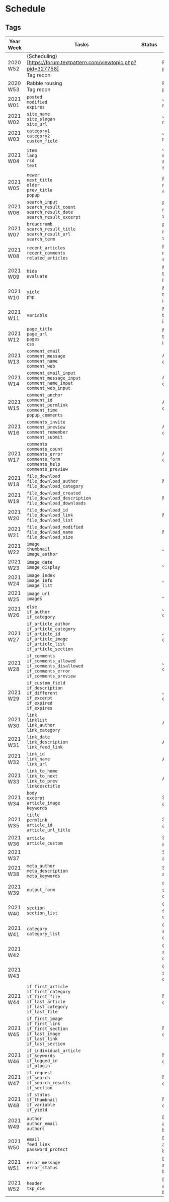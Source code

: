 # Schedule

## Tags

| Year Week | Tasks | Status | Comments |
|-----------|---------|-----------|----------|
| 2020 W52 | (Scheduling)[https://forum.textpattern.com/viewtopic.php?pid=327758]</br>Tag recon | | Preflight: planning. |
| 2020 W53 | Rabble rousing</br>Tag recon | | Preflight: planning. |
| 2021 W01 | `posted`<br/>`modified`<br/>`expires` | | January: miscellaneous. |
| 2021 W02 | `site_name`<br/>`site_slogan`<br/>`site_url` | | January: miscellaneous. |
| 2021 W03 | `category1`<br/>`category2`<br/>`custom_field` | | January: miscellaneous. |
| 2021 W04 | `item`<br/>`lang`<br/>`rsd`<br/>`text` | | January: article accessories, site attributes. |
| 2021 W05 | `newer`<br/>`next_title`<br/>`older`<br/>`prev_title`<br/>`popup` | | February: navigation, search. |
| 2021 W06 | `search_input`<br/>`search_result_count`<br/>`search_result_date`<br/>`search_result_excerpt` | | February: navigation, search. |
| 2021 W07 | `breadcrumb`<br/>`search_result_title`<br/>`search_result_url`<br/>`search_term` | | February: navigation, search. |
| 2021 W08 | `recent_articles`<br/>`recent_comments`<br/>`related_articles` | | February: navigation, search. |
| 2021 W09 | `hide`<br/>`evaluate` | | March: behind the scenes, internals. |
| 2021 W10 | `yield`<br/>`php` | | March: behind the scenes, internals. |
| 2021 W11 | `variable` | | March: behind the scenes, internals. |
| 2021 W12 | `page_title`<br/>`page_url`<br/>`pages`<br/>`css` | | March: behind the scenes, internals. |
| 2021 W13 | `comment_email`<br/>`comment_message`<br/>`comment_name`<br/>`comment_web` | | April: comments. |
| 2021 W14 | `comment_email_input`<br/>`comment_message_input`<br/>`comment_name_input`<br/>`comment_web_input` | | April: comments. |
| 2021 W15 | `comment_anchor`<br/>`comment_id`<br/>`comment_permlink`<br/>`comment_time`<br/>`popup_comments` | | April: comments. |
| 2021 W16 | `comments_invite`<br/>`comment_preview`<br/>`comment_remember`<br/>`comment_submit` | | April: comments. |
| 2021 W17 | `comments`<br/>`comments_count`<br/>`comments_error`<br/>`comments_form`<br/>`comments_help`<br/>`comments_preview` | | April: comments. |
| 2021 W18 | `file_download`<br/>`file_download_author`<br/>`file_download_category` | | May: files. |
| 2021 W19 | `file_download_created`<br/>`file_download_description`<br/>`file_download_downloads` | | May: files. |
| 2021 W20 | `file_download_id`<br/>`file_download_link`<br/>`file_download_list` | | May: files. |
| 2021 W21 | `file_download_modified`<br/>`file_download_name`<br/>`file_download_size` | | May: files. |
| 2021 W22 | `image`<br/>`thumbnail`<br/>`image_author` | | June: images. |
| 2021 W23 | `image_date`<br/>`image_display` | | June: images. |
| 2021 W24 | `image_index`<br/>`image_info`<br/>`image_list` | | June: images. |
| 2021 W25 | `image_url`<br/>`images` | | June: images. |
| 2021 W26 | `else`<br/>`if_author`<br/>`if_category` | | July: conditionals. |
| 2021 W27 | `if_article_author`<br/>`if_article_category`<br/>`if_article_id`<br/>`if_article_image`<br/>`if_article_list`<br/>`if_article_section` | | July: conditionals. |
| 2021 W28 | `if_comments`<br/>`if_comments_allowed`<br/>`if_comments_disallowed`<br/>`if_comments_error`<br/>`if_comments_preview` | | July: conditionals. |
| 2021 W29 | `if_custom_field`<br/>`if_description`<br/>`if_different`<br/>`if_excerpt`<br/>`if_expired`<br/>`if_expires` | | July: conditionals. |
| 2021 W30 | `link`<br/>`linklist`<br/>`link_author`<br/>`link_category` | | August: links. |
| 2021 W31 | `link_date`<br/>`link_description`<br/>`link_feed_link` | | August: links. |
| 2021 W32 | `link_id`<br/>`link_name`<br/>`link_url` | | August: links. |
| 2021 W33 | `link_to_home`<br/>`link_to_next`<br/>`link_to_prev`<br/>`linkdesctitle` | | August: links. |
| 2021 W34 | `body`<br/>`excerpt`<br/>`article_image`<br/>`keywords` | | September: articles. |
| 2021 W35 | `title`<br/>`permlink`<br/>`article_id`<br/>`article_url_title` | | September: articles. |
| 2021 W36 | `article`<br/>`article_custom` | | September: articles. |
| 2021 W37 | | | September: articles. |
| 2021 W38 | `meta_author`<br/>`meta_description`<br/>`meta_keywords`| | September: articles. |
| 2021 W39 | `output_form` | | October: scaffold, organization. |
| 2021 W40 | `section`<br/>`section_list` | | October: scaffold, organization. |
| 2021 W41 | `category`<br/>`category_list` | | October: scaffold, organization. |
| 2021 W42 | | | October: scaffold, organization. |
| 2021 W43 | | | October: scaffold, organization. |
| 2021 W44 | `if_first_article`<br/>`if_first_category`<br/>`if_first_file`<br/>`if_last_article`<br/>`if_last_category`<br/>`if_last_file` | | November: conditionals. |
| 2021 W45 | `if_first_image`<br/>`if_first_link`<br/>`if_first_section`<br/>`if_last_image`<br/>`if_last_link`<br/>`if_last_section` | | November: conditionals. |
| 2021 W46 | `if_individual_article`<br/>`if_keywords`<br/>`if_logged_in`<br/>`if_plugin` | | November: conditionals. |
| 2021 W47 | `if_request`<br/>`if_search`<br/>`if_search_results`<br/>`if_section` | | November: conditionals. |
| 2021 W48 | `if_status`<br/>`if_thumbnail`<br/>`if_variable`<br/>`if_yield` | | November: conditionals. |
| 2021 W49 | `author`<br/>`author_email`<br/>`authors` | | December: any other business. |
| 2021 W50 | `email`<br/>`feed_link`<br/>`password_protect`| | December: any other business. |
| 2021 W51 | `error_message`<br/>`error_status` | | December: any other business. |
| 2021 W52 | `header`<br/>`txp_die` | | December: any other business. |
